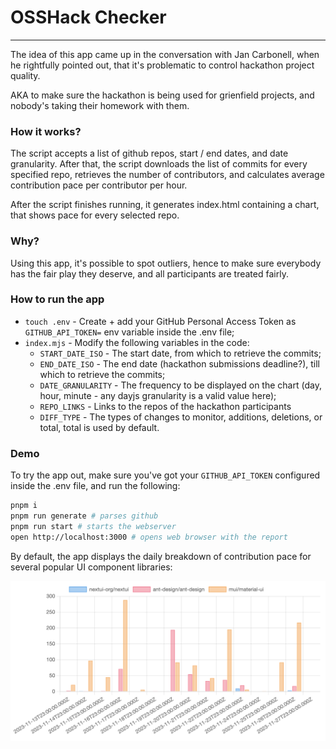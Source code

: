 # OSSHack Checker

---

The idea of this app came up in the conversation with Jan Carbonell,
when he rightfully pointed out, that it's problematic to control hackathon
project quality.

AKA to make sure the hackathon is being used for grienfield projects, and nobody's
taking their homework with them.

### How it works?

The script accepts a list of github repos, start / end dates, and date granularity.
After that, the script downloads the list of commits for every specified repo, retrieves
the number of contributors, and calculates average contribution pace per contributor per hour.

After the script finishes running, it generates index.html containing a chart, that shows
pace for every selected repo.

### Why?

Using this app, it's possible to spot outliers, hence to make sure everybody has the fair play
they deserve, and all participants are treated fairly.

### How to run the app

* `touch .env` - Create + add your GitHub Personal Access Token as `GITHUB_API_TOKEN=` env variable inside the .env file;
* `index.mjs` - Modify the following variables in the code:
  * `START_DATE_ISO` - The start date, from which to retrieve the commits;
  * `END_DATE_ISO` - The end date (hackathon submissions deadline?), till which to retrieve the commits;
  * `DATE_GRANULARITY` - The frequency to be displayed on the chart (day, hour, minute - any dayjs granularity is a valid value here);
  * `REPO_LINKS` - Links to the repos of the hackathon participants
  * `DIFF_TYPE` - The types of changes to monitor, additions, deletions, or total, total is used by default.

### Demo

To try the app out, make sure you've got your `GITHUB_API_TOKEN` configured inside the .env file, and run the following:

```bash
pnpm i
pnpm run generate # parses github
pnpm run start # starts the webserver
open http://localhost:3000 # opens web browser with the report
```

By default, the app displays the daily breakdown of contribution pace for several popular UI component libraries:

![Demo image](https://github.com/maxprilutskiy/osshackcheck/raw/main/demo.png)
